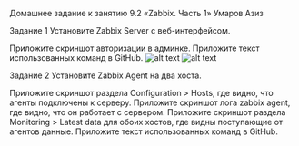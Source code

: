 Домашнее задание к занятию 9.2 «Zabbix. Часть 1» Умаров Азиз


Задание 1
Установите Zabbix Server с веб-интерфейсом.

Приложите скриншот авторизации в админке. Приложите текст использованных команд в GitHub.
![alt text](https://github.com/UmarovAM/sys-homework/blob/c0c68ec38067632a4df660fca1936c427c47d75a/ADMIN.PNG)
![alt text](https://github.com/UmarovAM/sys-homework/blob/f512456cd0b4669222ba5de8d973010087bc57e4/ADMIN2.PNG)



Задание 2
Установите Zabbix Agent на два хоста.

Приложите скриншот раздела Configuration > Hosts, где видно, что агенты подключены к серверу. Приложите скриншот лога zabbix agent, где видно, что он работает с сервером. Приложите скриншот раздела Monitoring > Latest data для обоих хостов, где видны поступающие от агентов данные. Приложите текст использованных команд в GitHub.
